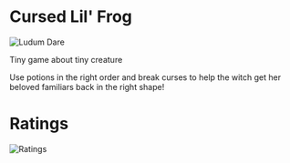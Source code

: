 # Cursed Lil' Frog
![Ludum Dare](https://img.shields.io/badge/LudumDare-56-f79122?labelColor=ee5533&link=https%3A%2F%2Fldjam.com%2Fevents%2Fludum-dare%2F56)

Tiny game about tiny creature

Use potions in the right order and break curses to help the witch get her beloved familiars back in the right shape!

# Ratings

![Ratings](https://badges.jaxs.onl/56/cursed-lil-frog/badge.svg)

